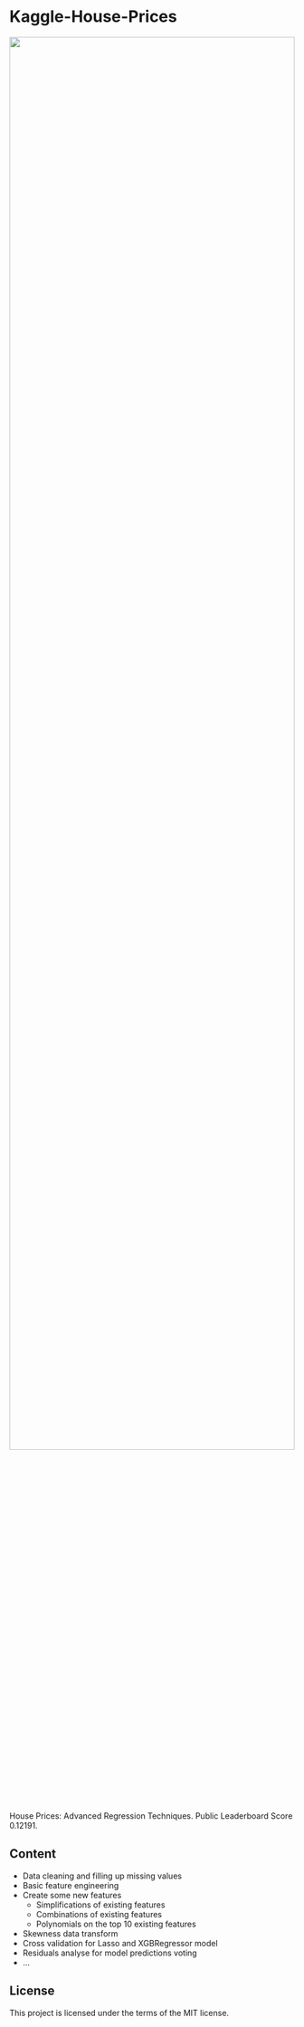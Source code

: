 # Kaggle-House-Prices
<center>
<img src="https://kaggle2.blob.core.windows.net/competitions/kaggle/5407/media/housesbanner.png" width=100% height=80%/>
</center>

House Prices: Advanced Regression Techniques. Public Leaderboard Score 0.12191.

## Content
- Data cleaning and filling up missing values
- Basic feature engineering
- Create some new features
  - Simplifications of existing features
  - Combinations of existing features
  - Polynomials on the top 10 existing features
- Skewness data transform
- Cross validation for Lasso and XGBRegressor model
- Residuals analyse for model predictions voting
- ...


## License
This project is licensed under the terms of the MIT license.
